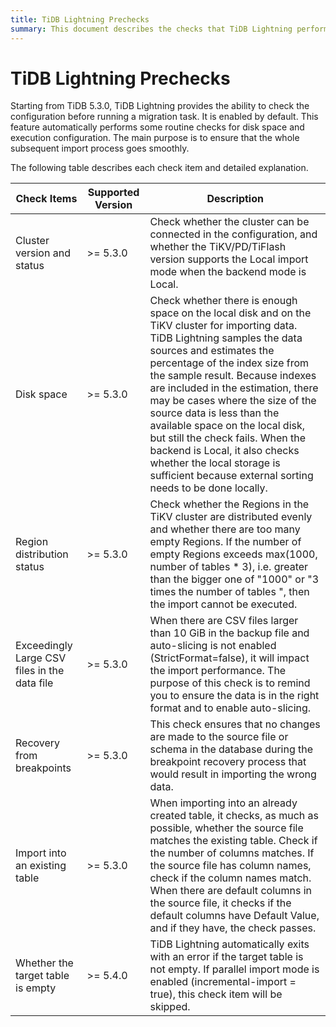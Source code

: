 ```yaml
---
title: TiDB Lightning Prechecks
summary: This document describes the checks that TiDB Lightning performs before performing a data migration task. These precheckes ensure that TiDB Lightning can perform the task smoothly.
---
```


# TiDB Lightning Prechecks

Starting from TiDB 5.3.0, TiDB Lightning provides the ability to check the configuration before running a migration task. It is enabled by default. This feature automatically performs some routine checks for disk space and execution configuration. The main purpose is to ensure that the whole subsequent import process goes smoothly.

The following table describes each check item and detailed explanation.

|  Check Items | Supported Version| Description |
|  ----  | ----  |----  |
| Cluster version and status| >= 5.3.0 | Check whether the cluster can be connected in the configuration, and whether the TiKV/PD/TiFlash version supports the Local import mode when the backend mode is Local. |
| Disk space | >= 5.3.0 | Check whether there is enough space on the local disk and on the TiKV cluster for importing data. TiDB Lightning samples the data sources and estimates the percentage of the index size from the sample result. Because indexes are included in the estimation, there may be cases where the size of the source data is less than the available space on the local disk, but still the check fails. When the backend is Local, it also checks whether the local storage is sufficient because external sorting needs to be done locally. |
| Region distribution status | >= 5.3.0 | Check whether the Regions in the TiKV cluster are distributed evenly and whether there are too many empty Regions. If the number of empty Regions exceeds max(1000, number of tables * 3), i.e. greater than the bigger one of "1000" or "3 times the number of tables ", then the import cannot be executed. |
| Exceedingly Large CSV files in the data file | >= 5.3.0 | When there are CSV files larger than 10 GiB in the backup file and auto-slicing is not enabled (StrictFormat=false), it will impact the import performance. The purpose of this check is to remind you to ensure the data is in the right format and to enable auto-slicing. |
| Recovery from breakpoints | >= 5.3.0 | This check ensures that no changes are made to the source file or schema in the database during the breakpoint recovery process that would result in importing the wrong data. |
| Import into an existing table | >= 5.3.0 | When importing into an already created table, it checks, as much as possible, whether the source file matches the existing table. Check if the number of columns matches. If the source file has column names, check if the column names match. When there are default columns in the source file, it checks if the default columns have Default Value, and if they have, the check passes. |
| Whether the target table is empty | >= 5.4.0 | TiDB Lightning automatically exits with an error if the target table is not empty. If parallel import mode is enabled (incremental-import = true), this check item will be skipped. |
